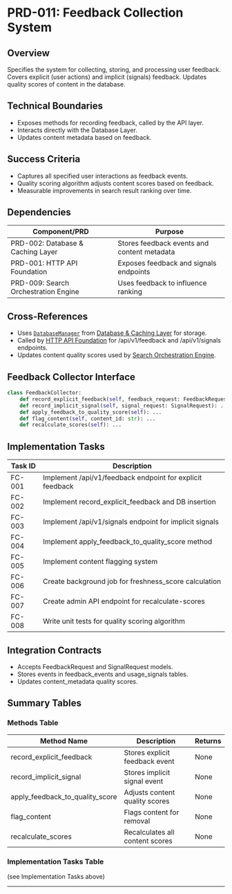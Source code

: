 # PRD-011: Feedback Collection System

## Overview
Specifies the system for collecting, storing, and processing user feedback. Covers explicit (user actions) and implicit (signals) feedback. Updates quality scores of content in the database.

## Technical Boundaries
- Exposes methods for recording feedback, called by the API layer.
- Interacts directly with the Database Layer.
- Updates content metadata based on feedback.

## Success Criteria
- Captures all specified user interactions as feedback events.
- Quality scoring algorithm adjusts content scores based on feedback.
- Measurable improvements in search result ranking over time.

## Dependencies
| Component/PRD | Purpose |
|---------------|---------|
| PRD-002: Database & Caching Layer | Stores feedback events and content metadata |
| PRD-001: HTTP API Foundation | Exposes feedback and signals endpoints |
| PRD-009: Search Orchestration Engine | Uses feedback to influence ranking |

## Cross-References
- Uses [`DatabaseManager`](PRD-002_DB_and_Caching_Layer.md) from [Database & Caching Layer](PRD-002_DB_and_Caching_Layer.md) for storage.
- Called by [HTTP API Foundation](PRD-001_HTTP_API_Foundation.md) for /api/v1/feedback and /api/v1/signals endpoints.
- Updates content quality scores used by [Search Orchestration Engine](PRD-009_search_orchestration_engine.md).

## Feedback Collector Interface

```python
class FeedbackCollector:
    def record_explicit_feedback(self, feedback_request: FeedbackRequest): ...
    def record_implicit_signal(self, signal_request: SignalRequest): ...
    def apply_feedback_to_quality_score(self): ...
    def flag_content(self, content_id: str): ...
    def recalculate_scores(self): ...
```

## Implementation Tasks

| Task ID | Description |
|---------|-------------|
| FC-001  | Implement /api/v1/feedback endpoint for explicit feedback |
| FC-002  | Implement record_explicit_feedback and DB insertion |
| FC-003  | Implement /api/v1/signals endpoint for implicit signals |
| FC-004  | Implement apply_feedback_to_quality_score method |
| FC-005  | Implement content flagging system |
| FC-006  | Create background job for freshness_score calculation |
| FC-007  | Create admin API endpoint for recalculate-scores |
| FC-008  | Write unit tests for quality scoring algorithm |

## Integration Contracts
- Accepts FeedbackRequest and SignalRequest models.
- Stores events in feedback_events and usage_signals tables.
- Updates content_metadata quality scores.

## Summary Tables

### Methods Table

| Method Name                | Description                                 | Returns           |
|----------------------------|---------------------------------------------|-------------------|
| record_explicit_feedback   | Stores explicit feedback event              | None              |
| record_implicit_signal     | Stores implicit signal event                | None              |
| apply_feedback_to_quality_score | Adjusts content quality scores         | None              |
| flag_content               | Flags content for removal                   | None              |
| recalculate_scores         | Recalculates all content scores             | None              |

### Implementation Tasks Table
(see Implementation Tasks above)

---